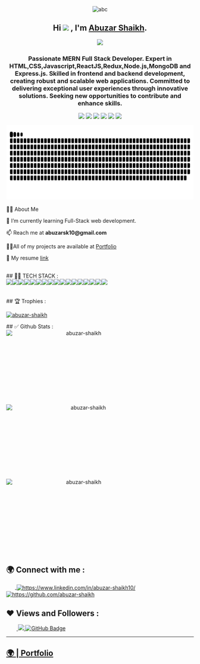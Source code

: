  <div align="center" >
        <img width="80%" height="400px" src="https://cdn.dribbble.com/users/1162077/screenshots/3848914/programmer.gif" alt="abc">
    </div>
    <h2 align="center">
        Hi <img src="https://media.giphy.com/media/hvRJCLFzcasrR4ia7z/giphy.gif" width="28"> , I'm  <a href="https://github.com/abuzar-shaikh" target="_blank" rel="noopener noreferrer">Abuzar Shaikh</a>.
      </h2>
      <p align="center">
        <img src="https://readme-typing-svg.herokuapp.com/?lines=Full%20Stack%20MERN%20Developer;&center=true&width=500&height=50">
      </p>
      <h3 align="center">Passionate MERN Full Stack Developer. Expert in HTML,CSS,Javascript,ReactJS,Redux,Node.js,MongoDB and Express.js. Skilled in frontend and backend development, creating robust and scalable web applications. Committed to delivering exceptional user experiences through innovative solutions. Seeking new opportunities to contribute and enhance skills.</h3>
      <p align="center">
          <img src="https://img.shields.io/badge/JS-Javascript-red" />
          <img src="https://img.shields.io/badge/React-React-blue" />
          <img src="https://img.shields.io/badge/Redux-Redux-purple" />
          <img src="https://img.shields.io/badge/Node-node-green" />
          <img src="https://img.shields.io/badge/express-Express-blueviolet" />
          <img src="https://img.shields.io/badge/Mongodb-mongodb-brightgreen" />
        </p>
         <img width="100%" height="200px" src="https://raw.githubusercontent.com/platane/snk/output/github-contribution-grid-snake-dark.svg" alt="snek">
           <p>🙋‍♂️ About Me </p>
              <p>🌱 I’m currently learning Full-Stack web development.</p>
              <p>📫 Reach me at <b>abuzarsk10@gmail.com</b></p>
              <p> 👨‍💻All of my projects are available at  <a href="https://github.com/abuzar-shaikh" target="blank">
                 Portfolio
              </a> </p>  
               <p> 📄 My resume   <a href="https://github.com/abuzar-shaikh" target="blank">
        link
              </a> </p>  
      <!-- new file -->
      <br/>
      ## 👨‍💻 TECH STACK :
      <div align="center" style="display: flex; flex-wrap: wrap;">
      <img src="https://img.shields.io/badge/react-%2320232a.svg?style=for-the-badge&logo=react&logoColor=%2361DAFB" />
      <img src="https://img.shields.io/badge/React_Router-CA4245?style=for-the-badge&logo=react-router&logoColor=white" />
      <img src="https://img.shields.io/badge/redux-%23593d88.svg?style=for-the-badge&logo=redux&logoColor=white" />
      <img src="https://img.shields.io/badge/chakra-%234ED1C5.svg?style=for-the-badge&logo=chakraui&logoColor=white" />
      <img src="https://img.shields.io/badge/MongoDB-%234ea94b.svg?style=for-the-badge&logo=mongodb&logoColor=white" />
      <img src="https://img.shields.io/badge/HTML5-E34F26?style=for-the-badge&logo=html5&logoColor=white" />
      <img src="https://img.shields.io/badge/CSS3-1572B6?style=for-the-badge&logo=css3&logoColor=white" />
      <img src="https://img.shields.io/badge/JavaScript-323330?style=for-the-badge&logo=javascript&logoColor=F7DF1E" />
      <img src="https://img.shields.io/badge/Bootstrap-563D7C?style=for-the-badge&logo=bootstrap&logoColor=white" />
      <img src="https://img.shields.io/badge/Tailwind_CSS-38B2AC?style=for-the-badge&logo=tailwind-css&logoColor=white" />
      <img src="https://img.shields.io/badge/Node.js-339933?style=for-the-badge&logo=nodedotjs&logoColor=white" />
      <img src="https://img.shields.io/badge/Express.js-000000?style=for-the-badge&logo=express&logoColor=white" />
      <img src="https://img.shields.io/badge/java-%23ED8B00.svg?style=for-the-badge&logo=java&logoColor=white" />
      <img src="https://img.shields.io/badge/npm-CB3837?style=for-the-badge&logo=npm&logoColor=white" />
      <img src="https://img.shields.io/badge/GitHub-100000?style=for-the-badge&logo=github&logoColor=white" />
      <img src="https://img.shields.io/badge/GIT-E44C30?style=for-the-badge&logo=git&logoColor=white" />
      <img src="https://img.shields.io/badge/vite-%23646CFF.svg?style=for-the-badge&logo=vite&logoColor=white" />
      </div>
      <br/>
      <br/>
      ## 🏆 Trophies :
      <br/>
      <p align="left"> <a href="https://github.com/ryo-ma/github-profile-trophy"><img src="https://github-profile-trophy.vercel.app/?username=abuzar-shaikh&theme=onedark" alt="abuzar-shaikh" /></a> </p>
      ## ✅ Github Stats :
      <div align="center" style="display: flex; flex-wrap: wrap;">
      <img width="400px" height="200px" align="center" src="https://github-readme-stats.vercel.app/api?username=abuzar-shaikh&show_icons=true&locale=en" alt="abuzar-shaikh" />
      <img width="425px" height="200px" align="center" src="https://github-readme-streak-stats.herokuapp.com/?user=abuzar-shaikh&theme=neon&border_radius=2.7&date_format=M%20j%5B%2C%20Y%5D" alt="abuzar-shaikh" />
      <img width="400px" height="200px" align="center" src="https://github-readme-stats.vercel.app/api/top-langs?username=abuzar-shaikh&langs_count=8" alt="abuzar-shaikh" />
      </div>
      <h2>🌍 Connect with me :</h2>
         <p align="left">
          &nbsp;&nbsp;&nbsp;&nbsp;&nbsp;&nbsp;<a href="https://www.linkedin.com/in/abuzar-shaikh10/" target="blank">
                  <img align="center"
                      src="https://img.icons8.com/3d-fluency/94/linkedin.png"
                      alt="https://www.linkedin.com/in/abuzar-shaikh10/" width="40px" />
              </a>
              <a href="https://github.com/abuzar-shaikh" target="blank">
                  <img align="center"
                      src="https://img.icons8.com/3d-fluency/94/github.png"
                      alt="https://github.com/abuzar-shaikh" width="40px"/>
              </a>
          </p>
          <h2>❤ Views and Followers :</h2>
          &nbsp;&nbsp;&nbsp;&nbsp;&nbsp;&nbsp;&nbsp;<a href="https://github.com/abuzar-shaikh/github-profile-views-counter">
              <img src="https://komarev.com/ghpvc/?username=abuzar-shaikh" >
          </a>
          <a href="https://github.com/abuzar-shaikh?tab=followers">
              <img src="https://img.shields.io/github/followers/abuzar-shaikh?label=Followers&style=social" alt="GitHub Badge">
          </a>
          <hr />
          <h2><a href="https://github.com/abuzar-shaikh">🌍 | Portfolio </a></h2>
